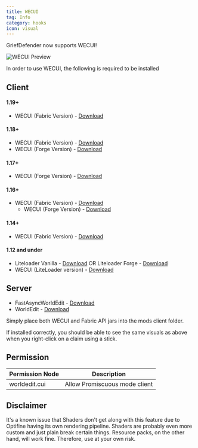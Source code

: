 ```yaml
---
title: WECUI
tag: Info
category: hooks
icon: visual
---
```


GriefDefender now supports WECUI!

![WECUI Preview](https://i.IMGur.com/dYyUx6m.gif)

In order to use WECUI, the following is required to be installed  

## Client 

#### 1.19+
* WECUI (Fabric Version) - [Download](https://github.com/EngineHub/WorldEditCUI)

#### 1.18+ 
* WECUI (Fabric Version) - [Download](https://www.curseforge.com/minecraft/mc-mods/worldeditcui-fabric/files/all?filter-game-version=1738749986%3a73250)
* WECUI (Forge Version) - [Download](https://www.curseforge.com/minecraft/mc-mods/worldeditcui-forge-edition-3/files/all?filter-game-version=1738749986%3a73250)

#### 1.17+
 * WECUI (Forge Version) - [Download](https://www.curseforge.com/minecraft/mc-mods/worldeditcui-forge-edition-3/files/all?filter-game-version=1738749986%3a73242)

#### 1.16+
* WECUI (Fabric Version) - [Download](https://www.curseforge.com/minecraft/mc-mods/worldeditcui-fabric/files/all?filter-game-version=1738749986%3a70886)
  * WECUI (Forge Version) - [Download](https://www.curseforge.com/minecraft/mc-mods/worldeditcui-forge-edition-3/files/all?filter-game-version=1738749986%3a70886)

#### 1.14+
* WECUI (Fabric Version) - [Download](https://github.com/mikroskeem/WorldEditCUI#installation) 

#### 1.12 and under
* Liteloader Vanilla - [Download](https://www.liteloader.com/download)    OR    Liteloader Forge - [Download](https://jenkins.liteloader.com/job/LiteLoader%201.12.2/lastSuccessfulBuild/artifact/build/libs/liteloader-1.12.2-SNAPSHOT-release.jar)
* WECUI (LiteLoader version) - [Download](https://minecraft.curseforge.com/projects/worldeditcui)

## Server
* FastAsyncWorldEdit - [Download](https://intellectualsites.github.io/download/fawe.html)
* WorldEdit - [Download](https://builds.enginehub.org/job/worldedit?branch=master)

Simply place both WECUI and Fabric API jars into the mods client folder.

If installed correctly, you should be able to see the same visuals as above when you right-click on a claim using a stick.

## Permission

Permission Node                                    | Description | 
-------------------------------------------------| --------------|
worldedit.cui | Allow Promiscuous mode client

## Disclaimer

It's a known issue that Shaders don't get along with this feature due to Optifine having its own rendering pipeline. Shaders are probably even more custom and just plain break certain things. Resource packs, on the other hand, will work fine. Therefore, use at your own risk.